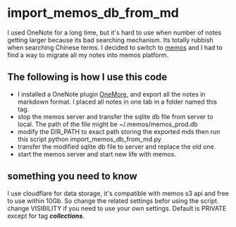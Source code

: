 # import_memos_db_from_md
I used OneNote for a long time, but it's hard to use when number of notes getting larger because its bad searching mechanism. Its totally rubbish when searching Chinese terms. I decided to switch to [memos](https://www.usememos.com/) and I had to find a way to migrate all my notes into memos platform. 

## The following is how I use this code

- I installed a OneNote plugin [OneMore](https://onemoreaddin.com/), and export all the notes in markdown format. I placed all notes in one tab in a folder named this tag. 
- stop the memos server and transfer the sqlite db file from server to local. The path of the file might be ~/.memos/memos_prod.db
- modify the DIR_PATH to exact path storing the exported mds then run this script python import_memos_db_from_md.py
- transfer the modified sqlite db file to server and replace the old one.
- start the memos server and start new life with memos.

## something you need to know

I use cloudflare for data storage, it's compatible with memos s3 api and free to use within 10Gb. So change the related settings befor using the script.
change VISIBILITY if you need to use your own settings. Default is PRIVATE except for tag ***collections***.